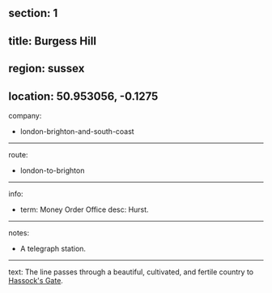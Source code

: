 section: 1
----
title: Burgess Hill
----
region: sussex
----
location: 50.953056, -0.1275
----
company:
- london-brighton-and-south-coast
----
route:
- london-to-brighton
----
info:
- term: Money Order Office
  desc: Hurst.
----
notes:
- A telegraph station.
----
text: The line passes through a beautiful, cultivated, and fertile country to [Hassock's Gate](/stations/hassocks-gate).
